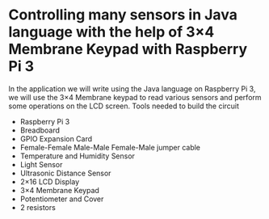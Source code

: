# Controlling many sensors in Java language with the help of 3×4 Membrane Keypad with Raspberry Pi 3
<p>
  In the application we will write using the Java language on Raspberry Pi 3, we will use the 3×4 Membrane keypad to read various sensors and perform some operations on the LCD screen. Tools needed to build the circuit
  </p>
  <ul>
  <li>Raspberry Pi 3</li>
<li>Breadboard</li>
<li>GPIO Expansion Card</li>
<li>Female-Female Male-Male Female-Male jumper cable</li>
<li>Temperature and Humidity Sensor</li>
<li>Light Sensor</li>
<li>Ultrasonic Distance Sensor</li>
<li>2×16 LCD Display</li>
<li>3×4 Membrane Keypad</li>
<li>Potentiometer and Cover</li>
<li>2 resistors</li>
  </ul>
  
